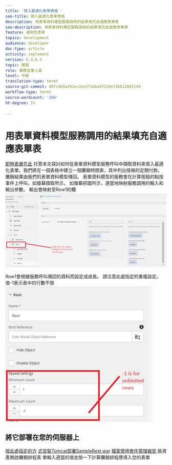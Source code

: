 ```yaml
---
title: '填入最適化表單表格 '
seo-title: 填入最適化表單表格
description: 用表單資料模型服務調用的結果填充自適應表單表
seo-description: 用表單資料模型服務調用的結果填充自適應表單表
feature: 適用性表單
topics: development
audience: developer
doc-type: article
activity: implement
version: 6.4,6.5
topic: 開發
role: 業務從業人員
level: 中級
translation-type: tm+mt
source-git-commit: d9714b9a291ec3ee5f3dba9723de72bb120d2149
workflow-type: tm+mt
source-wordcount: '260'
ht-degree: 1%

---
```



# 用表單資料模型服務調用的結果填充自適應表單表

[即時表單在此](https://forms.enablementadobe.com/content/dam/formsanddocuments/amortization/jcr:content?wcmmode=disabled)
托管本文探討如何從表單資料模型服務呼叫中擷取資料來填入最適化表單。我們將在一個表格中建立一個攤銷時間表，其中列出按揭的定期付款。 攤銷結果由我們的表單資料模型傳回。 表單資料模型的服務會在計算按鈕的點按事件上呼叫，如螢幕擷取所示。 如螢幕抓圖所示，適當地映射服務調用的輸入和輸出參數。 輸出會映射至Row1的欄
![clickevent](assets/amortization.PNG)

Row1會根據服務呼叫傳回的資料而設定成成長。 請注意此處指定的重複設定。 值-1表示表中的行數不限
![Row1](assets/rowconfiguration.PNG)

## 將它部署在您的伺服器上

[按此處指定的方](/help/forms/ic-print-channel-tutorial/set-up-tomcat.md)
[式安裝Tomcat部署SampleRest.war](https://forms.enablementadobe.com/content/DemoServerBundles/SampleRest.war)
[檔案使用套件管理器安 ](assets/amortizationschedule.zip) 裝資產開啟攤銷排程表
[](http://localhost:4502/content/dam/formsanddocuments/amortization/jcr:content?wcmmode=disabled)
單輸入適當的值並按一下計算攤銷排程應填入您的表單

